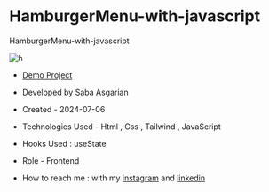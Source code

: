 # HamburgerMenu-with-javascript
HamburgerMenu-with-javascript






![h](https://github.com/SabaAsgarian/HamburgerMenu-with-javascript/assets/166124662/50ca14cc-b8d9-4cca-9fcb-1743fa6e3835)









- [Demo Project]( https://sabaasgarian.github.io/HamburgerMenu-with-javascript/)

- Developed by Saba Asgarian

- Created - 2024-07-06

- Technologies Used - Html , Css , Tailwind , JavaScript

- Hooks Used : useState 

- Role - Frontend

- How to reach me : with my [instagram](https://www.instagram.com/saba_asgarian_web?igsh=M2Z2dTU3cHFmeW1o&utm_source=qr) and [linkedin](https://www.linkedin.com/in/saba-asgarian-69161088?utm_source=share&utm_campaign=share_via&utm_content=profile&utm_medium=ios_app) 

